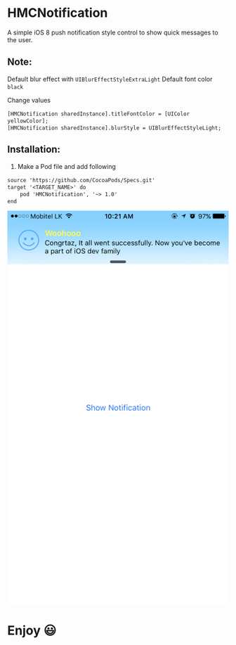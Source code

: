 # HMCNotification

A simple iOS 8 push notification style control to show quick messages to the user.

## Note: 
Default blur effect with `UIBlurEffectStyleExtraLight`
Default font color `black`

Change values
```
[HMCNotification sharedInstance].titleFontColor = [UIColor yellowColor];
[HMCNotification sharedInstance].blurStyle = UIBlurEffectStyleLight;
```

## Installation:

1) Make a Pod file and add following

```
source 'https://github.com/CocoaPods/Specs.git'
target '<TARGET_NAME>' do
	pod 'HMCNotification', '~> 1.0'
end
```


![Notification View iPhone Screenshot](https://raw.githubusercontent.com/MacKaSL/HMCNotification/master/snapshot.PNG)

Enjoy :smiley:
===
